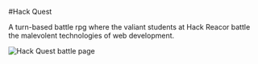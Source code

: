 #Hack Quest

A turn-based battle rpg where the valiant students at Hack Reacor battle the malevolent technologies of web development.


![Hack Quest battle page](http://i132.photobucket.com/albums/q17/dierat/Screen%20Shot%202015-09-18%20at%208.29.47%20PM.png)
